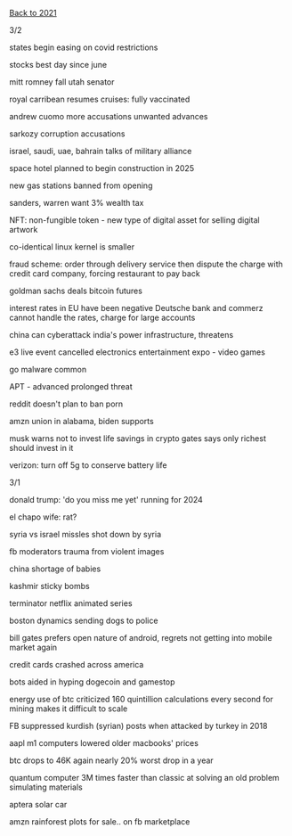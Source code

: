[Back to 2021](index.md)

3/2

states begin easing on covid restrictions

stocks best day since june

mitt romney fall 
utah senator

royal carribean resumes cruises: fully vaccinated

andrew cuomo more accusations
unwanted advances

sarkozy corruption accusations

israel, saudi, uae, bahrain talks of military alliance

space hotel planned to begin construction in 2025

new gas stations banned from opening

sanders, warren want 3% wealth tax

NFT: non-fungible token - new type of digital asset for selling digital artwork 

co-identical linux kernel is smaller

fraud scheme: order through delivery service then dispute the charge with credit card company, forcing restaurant to pay back

goldman sachs deals bitcoin futures

interest rates in EU have been negative
Deutsche bank and commerz cannot handle the rates, charge for large accounts

china can cyberattack india's power infrastructure, threatens

e3 live event cancelled
electronics entertainment expo - video games

go malware common

APT - advanced prolonged threat

reddit doesn't plan to ban porn

amzn union in alabama, biden supports

musk warns not to invest life savings in crypto
gates says only richest should invest in it

verizon: turn off 5g to conserve battery life 

3/1 

donald trump: 'do you miss me yet'
running for 2024

el chapo wife: rat?

syria vs israel missles shot down by syria 

fb moderators trauma from violent images

china shortage of babies 

kashmir sticky bombs

terminator netflix animated series

boston dynamics sending dogs to police

bill gates prefers open nature of android, regrets not getting into mobile market again

credit cards crashed across america 

bots aided in hyping dogecoin and gamestop 

energy use of btc criticized
160 quintillion calculations every second for mining
makes it difficult to scale

FB suppressed kurdish (syrian) posts when attacked by turkey in 2018

aapl m1 computers lowered older macbooks' prices

btc drops to 46K again
nearly 20%
worst drop in a year

quantum computer 3M times faster than classic at solving an old problem 
simulating materials

aptera solar car

amzn rainforest plots for sale.. 
on fb marketplace


